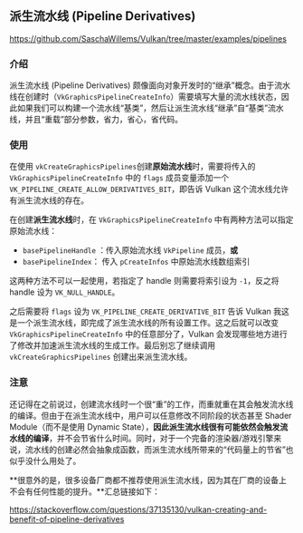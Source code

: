 ## 派生流水线 (Pipeline Derivatives)

<https://github.com/SaschaWillems/Vulkan/tree/master/examples/pipelines>



### 介绍

派生流水线 (Pipeline Derivatives) 颇像面向对象开发时的“继承”概念。由于流水线在创建时（`VkGraphicsPipelineCreateInfo`）需要填写大量的流水线状态，因此如果我们可以构建一个流水线“基类”，然后让派生流水线“继承”自“基类”流水线，并且“重载”部分参数，省力，省心，省代码。



### 使用

在使用 `vkCreateGraphicsPipelines`创建**原始流水线**时，需要将传入的 `VkGraphicsPipelineCreateInfo` 中的 `flags` 成员变量添加一个 `VK_PIPELINE_CREATE_ALLOW_DERIVATIVES_BIT`，即告诉 Vulkan 这个流水线允许有派生流水线的存在。

在创建**派生流水线**时，在 `VkGraphicsPipelineCreateInfo` 中有两种方法可以指定原始流水线：

* `basePipelineHandle` ：传入原始流水线 `VkPipeline` 成员，**或**
* `basePipelineIndex`： 传入 `pCreateInfos` 中原始流水线数组索引

这两种方法不可以一起使用，若指定了 handle 则需要将索引设为 `-1`，反之将 handle 设为 `VK_NULL_HANDLE`。

之后需要将 `flags` 设为 `VK_PIPELINE_CREATE_DERIVATIVE_BIT` 告诉 Vulkan 我这是一个派生流水线，即完成了派生流水线的所有设置工作。这之后就可以改变 `VkGraphicsPipelineCreateInfo` 中的任意部分了，Vulkan 会发现哪些地方进行了修改并加速派生流水线的生成工作。最后别忘了继续调用 `vkCreateGraphicsPipelines` 创建出来派生流水线。



### 注意

还记得在之前说过，创建流水线时一个很“重”的工作，而重就重在其会触发流水线的编译。但由于在派生流水线中，用户可以任意修改不同阶段的状态甚至 Shader Module（而不是使用 Dynamic State），**因此派生流水线很有可能依然会触发流水线的编译**，并不会节省什么时间。同时，对于一个完备的渲染器/游戏引擎来说，流水线的创建必然会抽象成函数，而派生流水线所带来的“代码量上的节省”也似乎没什么用处了。

**很意外的是，很多设备厂商都不推荐使用派生流水线，因为其在厂商的设备上不会有任何性能的提升。**汇总链接如下：

https://stackoverflow.com/questions/37135130/vulkan-creating-and-benefit-of-pipeline-derivatives
